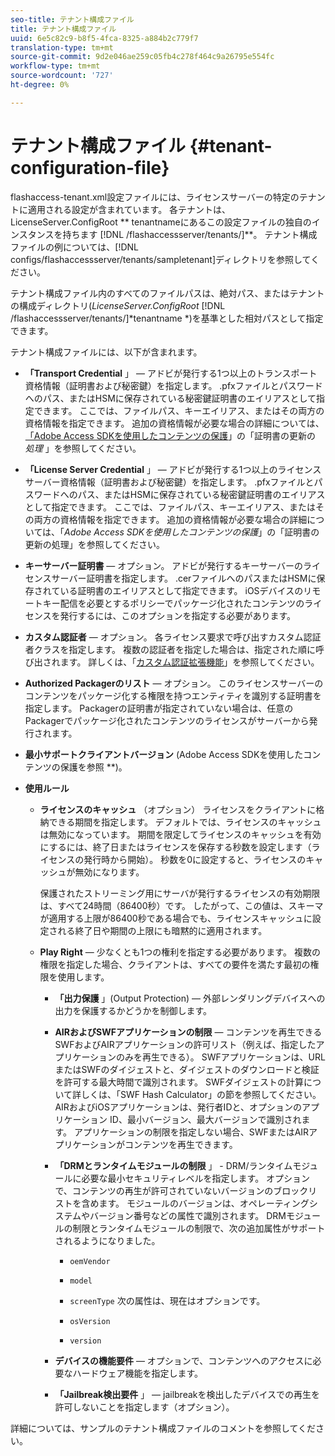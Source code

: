 ```yaml
---
seo-title: テナント構成ファイル
title: テナント構成ファイル
uuid: 6e5c82c9-b8f5-4fca-8325-a884b2c779f7
translation-type: tm+mt
source-git-commit: 9d2e046ae259c05fb4c278f464c9a26795e554fc
workflow-type: tm+mt
source-wordcount: '727'
ht-degree: 0%

---
```



# テナント構成ファイル {#tenant-configuration-file}

flashaccess-tenant.xml設定ファイルには、ライセンスサーバーの特定のテナントに適用される設定が含まれています。 各テナントは、LicenseServer.ConfigRoot ** tenantnameにあるこの設定ファイルの独自のインスタンスを持ちます [!DNL /flashaccessserver/tenants/]**。 テナント構成ファイルの例については、[!DNL configs/flashaccessserver/tenants/sampletenant]ディレクトリを参照してください。

テナント構成ファイル内のすべてのファイルパスは、絶対パス、またはテナントの構成ディレクトリ(*LicenseServer.ConfigRoot* [!DNL /flashaccessserver/tenants/]*tenantname *)を基準とした相対パスとして指定できます。

テナント構成ファイルには、以下が含まれます。

* **「Transport Credential** 」 — アドビが発行する1つ以上のトランスポート資格情報（証明書および秘密鍵）を指定します。 .pfxファイルとパスワードへのパス、またはHSMに保存されている秘密鍵証明書のエイリアスとして指定できます。 ここでは、ファイルパス、キーエイリアス、またはその両方の資格情報を指定できます。 追加の資格情報が必要な場合の詳細については、[「Adobe Access SDKを使用したコンテンツの保護](../../aaxs-protecting-content/content-implementing-the-license-server/content-handling-cert-updates.md)」の「証明書の更新の *処理* 」を参照してください。
* **「License Server Credential** 」 — アドビが発行する1つ以上のライセンスサーバー資格情報（証明書および秘密鍵）を指定します。 .pfxファイルとパスワードへのパス、またはHSMに保存されている秘密鍵証明書のエイリアスとして指定できます。 ここでは、ファイルパス、キーエイリアス、またはその両方の資格情報を指定できます。 追加の資格情報が必要な場合の詳細については、「*Adobe Access SDKを使用したコンテンツの保護*」の「証明書の更新の処理」を参照してください。
* **キーサーバー証明書** — オプション。 アドビが発行するキーサーバーのライセンスサーバー証明書を指定します。 .cerファイルへのパスまたはHSMに保存されている証明書のエイリアスとして指定できます。 iOSデバイスのリモートキー配信を必要とするポリシーでパッケージ化されたコンテンツのライセンスを発行するには、このオプションを指定する必要があります。
* **カスタム認証者** — オプション。 各ライセンス要求で呼び出すカスタム認証者クラスを指定します。 複数の認証者を指定した場合は、指定された順に呼び出されます。 詳しくは、「[カスタム認証拡張機能](../../aaxs-protected-streaming/custom-authorization-extensions.md)」を参照してください。
* **Authorized Packagerのリスト** — オプション。 このライセンスサーバーのコンテンツをパッケージ化する権限を持つエンティティを識別する証明書を指定します。 Packagerの証明書が指定されていない場合は、任意のPackagerでパッケージ化されたコンテンツのライセンスがサーバーから発行されます。
* **最小サポートクライアントバージョン** (Adobe Access SDKを使用したコンテンツの保護を参照 **)。
* **使用ルール**

   * **ライセンスのキャッシュ** （オプション） ライセンスをクライアントに格納できる期間を指定します。 デフォルトでは、ライセンスのキャッシュは無効になっています。 期間を限定してライセンスのキャッシュを有効にするには、終了日またはライセンスを保存する秒数を設定します（ライセンスの発行時から開始）。 秒数を0に設定すると、ライセンスのキャッシュが無効になります。

      保護されたストリーミング用にサーバが発行するライセンスの有効期限は、すべて24時間（86400秒）です。 したがって、この値は、スキーマが適用する上限が86400秒である場合でも、ライセンスキャッシュに設定される終了日や期間の上限にも暗黙的に適用されます。

   * **Play Right** — 少なくとも1つの権利を指定する必要があります。 複数の権限を指定した場合、クライアントは、すべての要件を満たす最初の権限を使用します。

      * **「出力保護** 」(Output Protection) — 外部レンダリングデバイスへの出力を保護するかどうかを制御します。
      * **AIRおよびSWFアプリケーションの制限** — コンテンツを再生できるSWFおよびAIRアプリケーションの許可リスト（例えば、指定したアプリケーションのみを再生できる）。 SWFアプリケーションは、URLまたはSWFのダイジェストと、ダイジェストのダウンロードと検証を許可する最大時間で識別されます。 SWFダイジェストの計算について詳しくは、「SWF Hash Calculator」の節を参照してください。 AIRおよびiOSアプリケーションは、発行者IDと、オプションのアプリケーション ID、最小バージョン、最大バージョンで識別されます。 アプリケーションの制限を指定しない場合、SWFまたはAIRアプリケーションがコンテンツを再生できます。
      * **「DRMとランタイムモジュールの制限** 」 - DRM/ランタイムモジュールに必要な最小セキュリティレベルを指定します。 オプションで、コンテンツの再生が許可されていないバージョンのブロックリストを含めます。 モジュールのバージョンは、オペレーティングシステムやバージョン番号などの属性で識別されます。 DRMモジュールの制限とランタイムモジュールの制限で、次の追加属性がサポートされるようになりました。

         * `oemVendor`
         * `model`
         * `screenType`
         次の属性は、現在はオプションです。

         * `osVersion`
         * `version`
      * **デバイスの機能要件** — オプションで、コンテンツへのアクセスに必要なハードウェア機能を指定します。
      * **「Jailbreak検出要件** 」 — jailbreakを検出したデバイスでの再生を許可しないことを指定します（オプション）。



詳細については、サンプルのテナント構成ファイルのコメントを参照してください。
